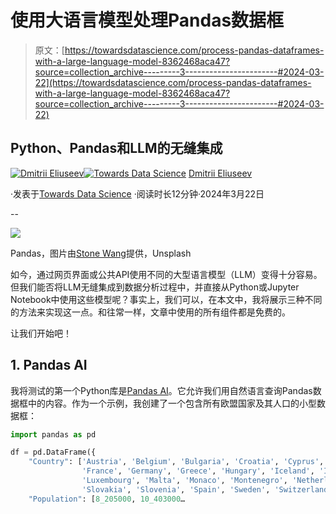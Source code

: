 # 使用大语言模型处理Pandas数据框

> 原文：[https://towardsdatascience.com/process-pandas-dataframes-with-a-large-language-model-8362468aca47?source=collection_archive---------3-----------------------#2024-03-22](https://towardsdatascience.com/process-pandas-dataframes-with-a-large-language-model-8362468aca47?source=collection_archive---------3-----------------------#2024-03-22)

## Python、Pandas和LLM的无缝集成

[](https://dmitryelj.medium.com/?source=post_page---byline--8362468aca47--------------------------------)[![Dmitrii Eliuseev](../Images/7c48f0c016930ead59ddb785eaf3e0e6.png)](https://dmitryelj.medium.com/?source=post_page---byline--8362468aca47--------------------------------)[](https://towardsdatascience.com/?source=post_page---byline--8362468aca47--------------------------------)[![Towards Data Science](../Images/a6ff2676ffcc0c7aad8aaf1d79379785.png)](https://towardsdatascience.com/?source=post_page---byline--8362468aca47--------------------------------) [Dmitrii Eliuseev](https://dmitryelj.medium.com/?source=post_page---byline--8362468aca47--------------------------------)

·发表于[Towards Data Science](https://towardsdatascience.com/?source=post_page---byline--8362468aca47--------------------------------) ·阅读时长12分钟·2024年3月22日

--

![](../Images/070200dcd79e221e92f67dd1e64493f0.png)

Pandas，图片由[Stone Wang](https://unsplash.com/@stonewyq)提供，Unsplash

如今，通过网页界面或公共API使用不同的大型语言模型（LLM）变得十分容易。但我们能否将LLM无缝集成到数据分析过程中，并直接从Python或Jupyter Notebook中使用这些模型呢？事实上，我们可以，在本文中，我将展示三种不同的方法来实现这一点。和往常一样，文章中使用的所有组件都是免费的。

让我们开始吧！

## 1\. Pandas AI

我将测试的第一个Python库是[Pandas AI](https://github.com/Sinaptik-AI/pandas-ai)。它允许我们用自然语言查询Pandas数据框中的内容。作为一个示例，我创建了一个包含所有欧盟国家及其人口的小型数据框：

```py
import pandas as pd

df = pd.DataFrame({
    "Country": ['Austria', 'Belgium', 'Bulgaria', 'Croatia', 'Cyprus', 'Czech Republic', 'Denmark', 'Estonia', 'Finland',
                'France', 'Germany', 'Greece', 'Hungary', 'Iceland', 'Ireland', 'Italy', 'Latvia', 'Liechtenstein', 'Lithuania',
                'Luxembourg', 'Malta', 'Monaco', 'Montenegro', 'Netherlands', 'Norway', 'Poland', 'Portugal', 'Romania', 'Serbia',
                'Slovakia', 'Slovenia', 'Spain', 'Sweden', 'Switzerland'],
    "Population": [8_205000, 10_403000…
```
